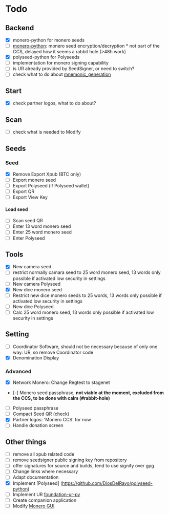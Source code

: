 # Todo
## Backend
- [x] monero-python for monero seeds
- [ ] [monero-python](https://github.com/DiosDelRayo/monero-python/Todo.md): monero seed encryption/decryption * not part of the CCS, delayed how it seems a rabbit hole (>48h work)
- [x] polyseed-python for Polyseeds
- [ ] implementation for monero signing capability
- [ ] is UR already provided by SeedSigner, or need to switch?
- [ ] check what to do about [mnemonic_generation](src/seedsigner/helpers/mnemonic_generation.py)
## Start
- [x] check partner logos, what to do about?
## Scan
- [ ] check what is needed to Modify
## Seeds
### Seed
- [x] Remove Export Xpub (BTC only)
- [ ] Export monero seed
- [ ] Export Polyseed (if Polyseed wallet)
- [ ] Export QR
- [ ] Export View Key
#### Load seed
- [ ] Scan seed QR
- [ ] Enter 13 word monero seed
- [ ] Enter 25 word monero seed
- [ ] Enter Polyseed
## Tools
- [x] New camera seed
- [ ] restrict normally camara seed to 25 word monero seed, 13 words only possible if activated low security in settings
- [ ] New camera Polyseed
- [x] New dice monero seed
- [ ] Restrict new dice monero seeds to 25 words, 13 words only possible if activated low security in settings
- [ ] New dice Polyseed
- [ ] Calc 25 word monero seed, 13 words only possible if activated low security in settings
## Setting
- [ ] Coordinator Software, should not be necessary because of only one way: UR, so remove Coordinator code
- [x] Denomination Display
### Advanced
- [x] Network Monero: Change Regtest to stagenet
- [-] Monero seed passphrase, __not viable at the moment, excluded from the CCS, to be done with calm (#rabbit-hole)__
- [ ] Polyseed passphrase
- [ ] Compact Seed QR (check)
- [x] Partner logos: 'Monero CCS' for now
- [ ] Handle donation screen

## Other things
- [ ] remove all xpub related code
- [ ] remove seedsigner public signing key from repository
- [ ] offer signatures for source and builds, tend to use signify over gpg
- [ ] Change links where necessary
- [ ] Adapt documentation
- [x] Implement [Polyseed] (https://github.com/DiosDelRayo/polyseed-python)
- [ ] Implement UR [foundation-ur-py](https://github.com/DiosDelRayo/foundation-ur-py)
- [ ] Create companion application
- [ ] Modify [Monero GUI](https://github.com/DiosDelRayo/monero-gui)
